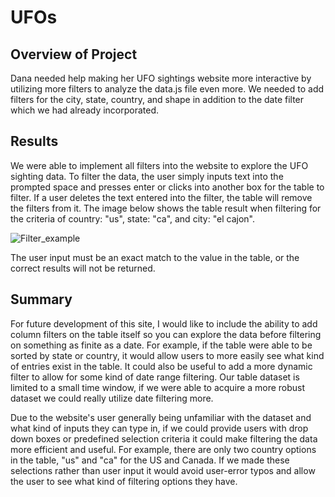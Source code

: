 # UFOs

## Overview of Project

Dana needed help making her UFO sightings website more interactive by utilizing more filters to analyze the data.js file even more. We needed to add filters for the city, state, country, and shape in addition to the date filter which we had already incorporated.

## Results

We were able to implement all filters into the website to explore the UFO sighting data. To filter the data, the user simply inputs text into the prompted space and presses enter or clicks into another box for the table to filter.  If a user deletes the text entered into the filter, the table will remove the filters from it. The image below shows the table result when filtering for the criteria of country: "us", state: "ca", and city: "el cajon".

![Filter_example](https://user-images.githubusercontent.com/64506842/100311950-da8fed80-2f65-11eb-9cc4-af894b0da454.PNG)

The user input must be an exact match to the value in the table, or the correct results will not be returned.

## Summary

For future development of this site, I would like to include the ability to add column filters on the table itself so you can explore the data before filtering on something as finite as a date. For example, if the table were able to be sorted by state or country, it would allow users to more easily see what kind of entries exist in the table. It could also be useful to add a more dynamic filter to allow for some kind of date range filtering. Our table dataset is limited to a small time window, if we were able to acquire a more robust dataset we could really utilize date filtering more.

Due to the website's user generally being unfamiliar with the dataset and what kind of inputs they can type in, if we could provide users with drop down boxes or predefined selection criteria it could make filtering the data more efficient and useful. For example, there are only two country options in the table, "us" and "ca" for the US and Canada. If we made these selections rather than user input it would avoid user-error typos and allow the user to see what kind of filtering options they have.
